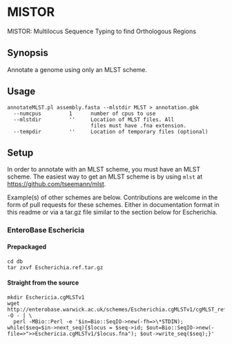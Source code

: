 # MlSTOR

MlSTOR: Multilocus Sequence Typing to find Orthologous Regions

## Synopsis

Annotate a genome using only an MLST scheme.   

## Usage

    annotateMLST.pl assembly.fasta --mlstdir MLST > annotation.gbk
      --numcpus         1      number of cpus to use
      --mlstdir         ''     Location of MLST files. All
                               files must have .fna extension.
      --tempdir         ''     Location of temporary files (optional)

## Setup

In order to annotate with an MLST scheme, you must have an MLST scheme.  The easiest way to get an MLST scheme is by using `mlst` at https://github.com/tseemann/mlst.

Example(s) of other schemes are below.  Contributions are welcome in the form of pull requests for these schemes.  Either in documentation format in this readme or via a tar.gz file similar to the section below for Escherichia.

### EnteroBase Eschericia

#### Prepackaged

    cd db
    tar zxvf Escherichia.ref.tar.gz

#### Straight from the source

    mkdir Eschericia.cgMLSTv1
    wget http://enterobase.warwick.ac.uk/schemes/Escherichia.cgMLSTv1/cgMLST_ref.fasta -O - | \
      perl -MBio::Perl -e '$in=Bio::SeqIO->new(-fh=>\*STDIN); while($seq=$in->next_seq){$locus = $seq->id; $out=Bio::SeqIO->new(-file=>">>Eschericia.cgMLSTv1/$locus.fna"); $out->write_seq($seq);}'

